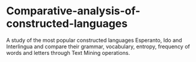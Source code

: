 # Comparative-analysis-of-constructed-languages
A study of the most popular constructed languages Esperanto, Ido and Interlingua and compare their grammar, vocabulary, entropy, frequency of words and letters through Text Mining operations.
